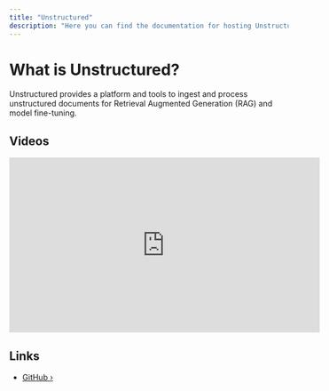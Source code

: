```yaml
---
title: "Unstructured"
description: "Here you can find the documentation for hosting Unstructured with Coolify."
---
```


# What is Unstructured?

Unstructured provides a platform and tools to ingest and process unstructured documents for Retrieval Augmented Generation (RAG) and model fine-tuning.

## Videos

<iframe
  width="560"
  height="315"
  src="https://www.youtube.com/embed/b2AcxJDXOLs"
  title="YouTube video player"
  frameborder="0"
  allow="accelerometer; autoplay; clipboard-write; encrypted-media; gyroscope; picture-in-picture"
  allowfullscreen
></iframe>

## Links

- [GitHub ›](https://github.com/Unstructured-IO/unstructured-api?utm_source=coolify.io)
